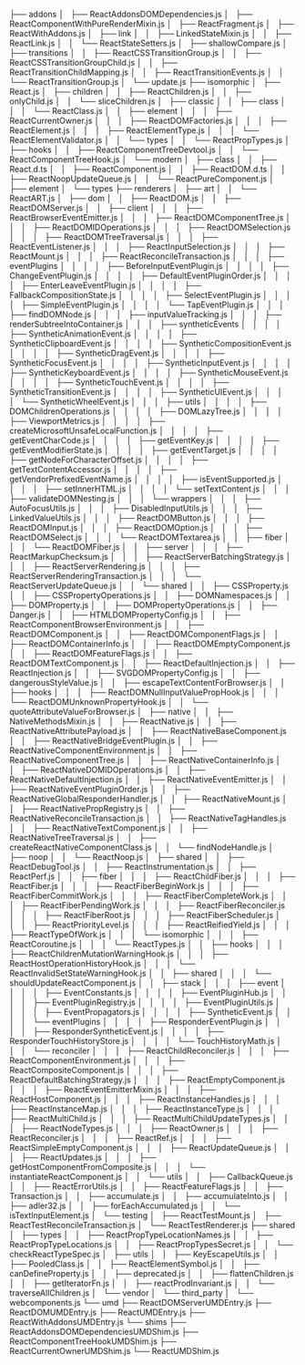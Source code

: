

├── addons
│   ├── ReactAddonsDOMDependencies.js
│   ├── ReactComponentWithPureRenderMixin.js
│   ├── ReactFragment.js
│   ├── ReactWithAddons.js
│   ├── link
│   │   ├── LinkedStateMixin.js
│   │   ├── ReactLink.js
│   │   └── ReactStateSetters.js
│   ├── shallowCompare.js
│   ├── transitions
│   │   ├── ReactCSSTransitionGroup.js
│   │   ├── ReactCSSTransitionGroupChild.js
│   │   ├── ReactTransitionChildMapping.js
│   │   ├── ReactTransitionEvents.js
│   │   └── ReactTransitionGroup.js
│   └── update.js
├── isomorphic
│   ├── React.js
│   ├── children
│   │   ├── ReactChildren.js
│   │   ├── onlyChild.js
│   │   └── sliceChildren.js
│   ├── classic
│   │   ├── class
│   │   │   └── ReactClass.js
│   │   ├── element
│   │   │   ├── ReactCurrentOwner.js
│   │   │   ├── ReactDOMFactories.js
│   │   │   ├── ReactElement.js
│   │   │   ├── ReactElementType.js
│   │   │   └── ReactElementValidator.js
│   │   └── types
│   │       └── ReactPropTypes.js
│   ├── hooks
│   │   ├── ReactComponentTreeDevtool.js
│   │   └── ReactComponentTreeHook.js
│   └── modern
│       ├── class
│       │   ├── React.d.ts
│       │   ├── ReactComponent.js
│       │   ├── ReactDOM.d.ts
│       │   ├── ReactNoopUpdateQueue.js
│       │   └── ReactPureComponent.js
│       ├── element
│       └── types
├── renderers
│   ├── art
│   │   └── ReactART.js
│   ├── dom
│   │   ├── ReactDOM.js
│   │   ├── ReactDOMServer.js
│   │   ├── client
│   │   │   ├── ReactBrowserEventEmitter.js
│   │   │   ├── ReactDOMComponentTree.js
│   │   │   ├── ReactDOMIDOperations.js
│   │   │   ├── ReactDOMSelection.js
│   │   │   ├── ReactDOMTreeTraversal.js
│   │   │   ├── ReactEventListener.js
│   │   │   ├── ReactInputSelection.js
│   │   │   ├── ReactMount.js
│   │   │   ├── ReactReconcileTransaction.js
│   │   │   ├── eventPlugins
│   │   │   │   ├── BeforeInputEventPlugin.js
│   │   │   │   ├── ChangeEventPlugin.js
│   │   │   │   ├── DefaultEventPluginOrder.js
│   │   │   │   ├── EnterLeaveEventPlugin.js
│   │   │   │   ├── FallbackCompositionState.js
│   │   │   │   ├── SelectEventPlugin.js
│   │   │   │   ├── SimpleEventPlugin.js
│   │   │   │   └── TapEventPlugin.js
│   │   │   ├── findDOMNode.js
│   │   │   ├── inputValueTracking.js
│   │   │   ├── renderSubtreeIntoContainer.js
│   │   │   ├── syntheticEvents
│   │   │   │   ├── SyntheticAnimationEvent.js
│   │   │   │   ├── SyntheticClipboardEvent.js
│   │   │   │   ├── SyntheticCompositionEvent.js
│   │   │   │   ├── SyntheticDragEvent.js
│   │   │   │   ├── SyntheticFocusEvent.js
│   │   │   │   ├── SyntheticInputEvent.js
│   │   │   │   ├── SyntheticKeyboardEvent.js
│   │   │   │   ├── SyntheticMouseEvent.js
│   │   │   │   ├── SyntheticTouchEvent.js
│   │   │   │   ├── SyntheticTransitionEvent.js
│   │   │   │   ├── SyntheticUIEvent.js
│   │   │   │   └── SyntheticWheelEvent.js
│   │   │   ├── utils
│   │   │   │   ├── DOMChildrenOperations.js
│   │   │   │   ├── DOMLazyTree.js
│   │   │   │   ├── ViewportMetrics.js
│   │   │   │   ├── createMicrosoftUnsafeLocalFunction.js
│   │   │   │   ├── getEventCharCode.js
│   │   │   │   ├── getEventKey.js
│   │   │   │   ├── getEventModifierState.js
│   │   │   │   ├── getEventTarget.js
│   │   │   │   ├── getNodeForCharacterOffset.js
│   │   │   │   ├── getTextContentAccessor.js
│   │   │   │   ├── getVendorPrefixedEventName.js
│   │   │   │   ├── isEventSupported.js
│   │   │   │   ├── setInnerHTML.js
│   │   │   │   └── setTextContent.js
│   │   │   ├── validateDOMNesting.js
│   │   │   └── wrappers
│   │   │       ├── AutoFocusUtils.js
│   │   │       ├── DisabledInputUtils.js
│   │   │       ├── LinkedValueUtils.js
│   │   │       ├── ReactDOMButton.js
│   │   │       ├── ReactDOMInput.js
│   │   │       ├── ReactDOMOption.js
│   │   │       ├── ReactDOMSelect.js
│   │   │       └── ReactDOMTextarea.js
│   │   ├── fiber
│   │   │   └── ReactDOMFiber.js
│   │   ├── server
│   │   │   ├── ReactMarkupChecksum.js
│   │   │   ├── ReactServerBatchingStrategy.js
│   │   │   ├── ReactServerRendering.js
│   │   │   ├── ReactServerRenderingTransaction.js
│   │   │   └── ReactServerUpdateQueue.js
│   │   └── shared
│   │       ├── CSSProperty.js
│   │       ├── CSSPropertyOperations.js
│   │       ├── DOMNamespaces.js
│   │       ├── DOMProperty.js
│   │       ├── DOMPropertyOperations.js
│   │       ├── Danger.js
│   │       ├── HTMLDOMPropertyConfig.js
│   │       ├── ReactComponentBrowserEnvironment.js
│   │       ├── ReactDOMComponent.js
│   │       ├── ReactDOMComponentFlags.js
│   │       ├── ReactDOMContainerInfo.js
│   │       ├── ReactDOMEmptyComponent.js
│   │       ├── ReactDOMFeatureFlags.js
│   │       ├── ReactDOMTextComponent.js
│   │       ├── ReactDefaultInjection.js
│   │       ├── ReactInjection.js
│   │       ├── SVGDOMPropertyConfig.js
│   │       ├── dangerousStyleValue.js
│   │       ├── escapeTextContentForBrowser.js
│   │       ├── hooks
│   │       │   ├── ReactDOMNullInputValuePropHook.js
│   │       │   └── ReactDOMUnknownPropertyHook.js
│   │       └── quoteAttributeValueForBrowser.js
│   ├── native
│   │   ├── NativeMethodsMixin.js
│   │   ├── ReactNative.js
│   │   ├── ReactNativeAttributePayload.js
│   │   ├── ReactNativeBaseComponent.js
│   │   ├── ReactNativeBridgeEventPlugin.js
│   │   ├── ReactNativeComponentEnvironment.js
│   │   ├── ReactNativeComponentTree.js
│   │   ├── ReactNativeContainerInfo.js
│   │   ├── ReactNativeDOMIDOperations.js
│   │   ├── ReactNativeDefaultInjection.js
│   │   ├── ReactNativeEventEmitter.js
│   │   ├── ReactNativeEventPluginOrder.js
│   │   ├── ReactNativeGlobalResponderHandler.js
│   │   ├── ReactNativeMount.js
│   │   ├── ReactNativePropRegistry.js
│   │   ├── ReactNativeReconcileTransaction.js
│   │   ├── ReactNativeTagHandles.js
│   │   ├── ReactNativeTextComponent.js
│   │   ├── ReactNativeTreeTraversal.js
│   │   ├── createReactNativeComponentClass.js
│   │   └── findNodeHandle.js
│   ├── noop
│   │   └── ReactNoop.js
│   ├── shared
│   │   ├── ReactDebugTool.js
│   │   ├── ReactInstrumentation.js
│   │   ├── ReactPerf.js
│   │   ├── fiber
│   │   │   ├── ReactChildFiber.js
│   │   │   ├── ReactFiber.js
│   │   │   ├── ReactFiberBeginWork.js
│   │   │   ├── ReactFiberCommitWork.js
│   │   │   ├── ReactFiberCompleteWork.js
│   │   │   ├── ReactFiberPendingWork.js
│   │   │   ├── ReactFiberReconciler.js
│   │   │   ├── ReactFiberRoot.js
│   │   │   ├── ReactFiberScheduler.js
│   │   │   ├── ReactPriorityLevel.js
│   │   │   ├── ReactReifiedYield.js
│   │   │   ├── ReactTypeOfWork.js
│   │   │   └── isomorphic
│   │   │       ├── ReactCoroutine.js
│   │   │       └── ReactTypes.js
│   │   ├── hooks
│   │   │   ├── ReactChildrenMutationWarningHook.js
│   │   │   ├── ReactHostOperationHistoryHook.js
│   │   │   └── ReactInvalidSetStateWarningHook.js
│   │   ├── shared
│   │   │   └── shouldUpdateReactComponent.js
│   │   ├── stack
│   │   │   ├── event
│   │   │   │   ├── EventConstants.js
│   │   │   │   ├── EventPluginHub.js
│   │   │   │   ├── EventPluginRegistry.js
│   │   │   │   ├── EventPluginUtils.js
│   │   │   │   ├── EventPropagators.js
│   │   │   │   ├── SyntheticEvent.js
│   │   │   │   └── eventPlugins
│   │   │   │       ├── ResponderEventPlugin.js
│   │   │   │       ├── ResponderSyntheticEvent.js
│   │   │   │       ├── ResponderTouchHistoryStore.js
│   │   │   │       └── TouchHistoryMath.js
│   │   │   └── reconciler
│   │   │       ├── ReactChildReconciler.js
│   │   │       ├── ReactComponentEnvironment.js
│   │   │       ├── ReactCompositeComponent.js
│   │   │       ├── ReactDefaultBatchingStrategy.js
│   │   │       ├── ReactEmptyComponent.js
│   │   │       ├── ReactEventEmitterMixin.js
│   │   │       ├── ReactHostComponent.js
│   │   │       ├── ReactInstanceHandles.js
│   │   │       ├── ReactInstanceMap.js
│   │   │       ├── ReactInstanceType.js
│   │   │       ├── ReactMultiChild.js
│   │   │       ├── ReactMultiChildUpdateTypes.js
│   │   │       ├── ReactNodeTypes.js
│   │   │       ├── ReactOwner.js
│   │   │       ├── ReactReconciler.js
│   │   │       ├── ReactRef.js
│   │   │       ├── ReactSimpleEmptyComponent.js
│   │   │       ├── ReactUpdateQueue.js
│   │   │       ├── ReactUpdates.js
│   │   │       ├── getHostComponentFromComposite.js
│   │   │       └── instantiateReactComponent.js
│   │   └── utils
│   │       ├── CallbackQueue.js
│   │       ├── ReactErrorUtils.js
│   │       ├── ReactFeatureFlags.js
│   │       ├── Transaction.js
│   │       ├── accumulate.js
│   │       ├── accumulateInto.js
│   │       ├── adler32.js
│   │       ├── forEachAccumulated.js
│   │       └── isTextInputElement.js
│   └── testing
│       ├── ReactTestMount.js
│       ├── ReactTestReconcileTransaction.js
│       └── ReactTestRenderer.js
├── shared
│   ├── types
│   │   ├── ReactPropTypeLocationNames.js
│   │   ├── ReactPropTypeLocations.js
│   │   ├── ReactPropTypesSecret.js
│   │   └── checkReactTypeSpec.js
│   ├── utils
│   │   ├── KeyEscapeUtils.js
│   │   ├── PooledClass.js
│   │   ├── ReactElementSymbol.js
│   │   ├── canDefineProperty.js
│   │   ├── deprecated.js
│   │   ├── flattenChildren.js
│   │   ├── getIteratorFn.js
│   │   ├── reactProdInvariant.js
│   │   └── traverseAllChildren.js
│   └── vendor
│       └── third_party
│           └── webcomponents.js
└── umd
    ├── ReactDOMServerUMDEntry.js
    ├── ReactDOMUMDEntry.js
    ├── ReactUMDEntry.js
    ├── ReactWithAddonsUMDEntry.js
    └── shims
        ├── ReactAddonsDOMDependenciesUMDShim.js
        ├── ReactComponentTreeHookUMDShim.js
        ├── ReactCurrentOwnerUMDShim.js
        └── ReactUMDShim.js